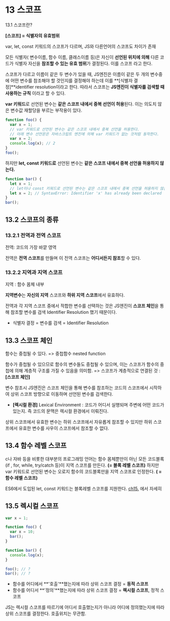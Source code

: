 # 13 스코프

13.1 스코프란?

**\[스코프] = 식별자의 유효범위**&#x20;

var, let, const 키워드의 스코프가 다르며, JS와 다른언어의 스코프도 차이가 존재

모든 식별자( 변수이름, 함수 이름, 클래스이름 등)은 자신이 **선언된 위치에 의해** 다른 코드가 식별자 자신을 **참조할 수 있는 유효 범위**가 결정된다. 이를 스코프 라고 한다.&#x20;

스코프가 다르고 이름이 같은 두 변수가 있을 때, JS엔진은 이름이 같은 두 개의 변수중에 어떤 변수를 참조해야 할 것인지를 결정해야 하는데 이를 **\[식별자 결정]**identifier resolution이라고 한다. 따라서 스코프는 **JS엔진이 식별자를 검색할 때 사용하는 규칙** 이라고 할 수 있다.

**var 키워드**로 선언된 변수는 **같은 스코프 내에서 중복 선언이 허용**된다. 이는 의도치 않은 변수값 재할당을 부르는 부작용이 있다.&#x20;

```javascript
function foo() {
  var x = 1;
  // var 키워드로 선언된 변수는 같은 스코프 내에서 중복 선언을 허용한다.
  // 아래 변수 선언문은 자바스크립트 엔진에 의해 var 키워드가 없는 것처럼 동작한다.
  var x = 2;
  console.log(x); // 2
}
foo();
```

하지만 **let, const 키워드로** 선언된 변수는 **같은 스코프 내에서 중복 선언을 허용하지 않는다.**

```javascript
function bar() {
  let x = 1;
  // let이나 const 키워드로 선언된 변수는 같은 스코프 내에서 중복 선언을 허용하지 않는다.
  let x = 2; // SyntaxError: Identifier 'x' has already been declared
}
bar();
```



## 13.2 스코프의 종류

### 13.2.1 전역과 전역 스코프&#x20;

전역: 코드의 가장 바깥 영역&#x20;

전역은 **전역 스코프**를 만들며 이 전역 스코프는 **어디서든지 참조**할 수 있다.&#x20;

### 13.2.2 지역과 지역 스코프&#x20;

지역 : 함수 몸체 내부&#x20;

**지역변수**는 **자신의 지역** 스코프와 **하위 지역 스코프**에서 유효하다.&#x20;

전역과 각 지역 스코프 중에서 적합한 변수를 선택하는 것은 JS엔진이 **스코프 체인**을 통해 참조할 변수를 검색 Identifier Resolution 했기 때문이다.

* 식별자 결정 = 변수를 검색 = Identifier Resolution

## 13.3 스코프 체인&#x20;

함수는 중첩될 수 있다. => 중첩함수 nested function

함수가 중첩될 수 있으므로 함수의 변수들도 중첩될 수 있으며, 이는 스코프가 함수의 중첩에 의해 계층적 구조를 가질 수 있음을 의미함. => 스코프가 계층적으로 연결된 것 : **\[스코프 체인]**&#x20;

변수 참조시 JS엔진은 스코프 체인을 통해 변수를 참조하는 코드의 스코프에서 시작하여 상위 스코프 방향으로 이동하며 선언된 변수를 검색한다.

* **\[렉시컬 환경]** Lexical Environment : 코드가 어디서 실행되며 주변에 어떤 코드가 있는지. 즉 코드의 문맥은 렉시컬 환경에서 이뤄진다.&#x20;

상위 스코프에서 유효한 변수는 하위 스코프에서 자유롭게 참조할 수 있지만 하위 스코프에서 유효한 변수를 사우이 스코프에서 참조할 수 없다.

## 13.4 함수 레벨 스코프&#x20;

c나 자바 등을 비롯한 대부분의 프로그래밍 언어는 함수 몸체뿐만이 아닌 모든 코드블록(if , for, while, try/catch 등)이 지역 스코프를 만든다. **(= 블록 레벨 스코프)** 하지만 var 키워드로 선언된 변수는 오로지 함수의 코드블록만을 지역 스코프로 인정한다. **( =함수 레벨 스코프)**

ES6에서 도입된 let, const 키워드는 블록레벨 스코프를 지원한다. [ch15.](15-let-const.md) 에서 자세히 &#x20;

## 13.5 렉시컬 스코프&#x20;

```javascript
var x = 1;

function foo() {
  var x = 10;
  bar();
}

function bar() {
  console.log(x);
}

foo(); // ?
bar(); // ?
```

* 함수를 어디에서 **'호출'**했는지에 따라 상위 스코프 결정 = **동적 스코프**
* 함수를 어디서 **'정의'**했는지에 따라 상위 스코프 결정 = **렉시컬 스코프**, 정적 스코프

JS는 렉시컬 스코프를 따르기에 어디서 호출했는지가 아니라 어디에 정의했는지에 따라 상위 스코프를 결정한다. 호출위치는 무관함.





